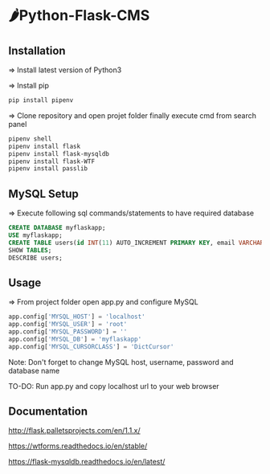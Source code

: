 # &#127798;Python-Flask-CMS


## Installation
=> Install latest version of Python3

=> Install pip 
```bash
pip install pipenv
```
=> Clone repository and open projet folder finally execute cmd from search panel 
```bash
pipenv shell
pipenv install flask
pipenv install flask-mysqldb
pipenv install flask-WTF
pipenv install passlib
```

## MySQL Setup
=> Execute following sql commands/statements to have required database
```sql
CREATE DATABASE myflaskapp;
USE myflaskapp;
CREATE TABLE users(id INT(11) AUTO_INCREMENT PRIMARY KEY, email VARCHAR(100), password VARCHAR(100), register_date TIMESTAMP DEFAULT CURRENT_TIMESTAMP);
SHOW TABLES;
DESCRIBE users;
```

## Usage
=> From project folder open app.py and configure MySQL
```python
app.config['MYSQL_HOST'] = 'localhost'
app.config['MYSQL_USER'] = 'root'
app.config['MYSQL_PASSWORD'] = ''
app.config['MYSQL_DB'] = 'myflaskapp'
app.config['MYSQL_CURSORCLASS'] = 'DictCursor'
```
Note: Don't forget to change MySQL host, username, password and database name

TO-DO: Run app.py and copy localhost url to your web browser

## Documentation
http://flask.palletsprojects.com/en/1.1.x/

https://wtforms.readthedocs.io/en/stable/

https://flask-mysqldb.readthedocs.io/en/latest/
